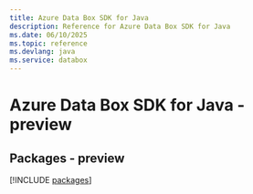 ```yaml
---
title: Azure Data Box SDK for Java
description: Reference for Azure Data Box SDK for Java
ms.date: 06/10/2025
ms.topic: reference
ms.devlang: java
ms.service: databox
---
```

# Azure Data Box SDK for Java - preview
## Packages - preview
[!INCLUDE [packages](data-box-index.md)]